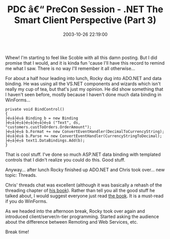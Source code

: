 ﻿---
layout: post
title: "PDC â€“ PreCon Session - .NET The Smart Client Perspective (Part 3)"
comments: false
date: 2003-10-26 22:19:00
updated: 2004-05-01 16:34:00
categories:
 - Technology
subtext-id: da15869b-7d0f-48b4-bf4a-99558a6d4cfa
alias: /blog/PDC-e28093-PreCon-Session---NET-The-Smart-Client-Perspective-(Part-3).aspx
---


Whew! I'm starting to feel like Scoble with all this damn posting. But I did promise that I would, and it is kinda fun 'cause I'll have this record to remind me what I saw. There is no way I'll remember it all otherwise...

For about a half hour leading into lunch, Rocky dug into ADO.NET and data binding. He was using all the VS.NET components and wizards which isn't really my cup of tea, but that's just my opinion. He did show something that I haven't seen before, mostly because I haven't done much data binding in WinForms...
    
    private void BindControl()  
    {  
    ├é┬á├é┬á Binding b = new Binding  
    ├é┬á├é┬á├é┬á├é┬á├é┬á ("Text", ds, "customers.custToOrders.OrderAmount");  
    ├é┬á├é┬á b.Format += new ConvertEventHandler(DecimalToCurrencyString);  
    ├é┬á├é┬á b.Parse += new ConvertEventHandler(CurrencyStringToDecimal);  
    ├é┬á├é┬á text1.DataBindings.Add(b);  
    }

That is cool stuff. I've done so much ASP.NET data binding with templated controls that I didn't realize you could do this. Good stuff.

Anyway... after lunch Rocky finished up ADO.NET and Chris took over... new topic: Threads.

Chris' threads chat was excellent (although it was basically a rehash of the threading chapter of [his book](http://www.amazon.com/exec/obidos/ASIN/0321116208/peterprovosto-20)). Rather than tell you all the good stuff he talked about, I would suggest everyone just read [the book](http://www.amazon.com/exec/obidos/ASIN/0321116208/peterprovosto-20). It is a must-read if you do WinForms.

As we headed into the afternoon break, Rocky took over again and introduced client/server/n-tier programming. Started asking the audience about the difference between Remoting and Web Services, etc.

Break time!
